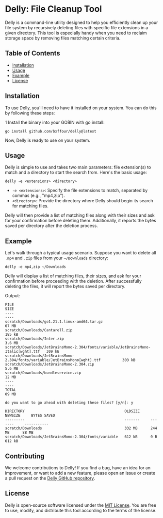 # Delly: File Cleanup Tool

Delly is a command-line utility designed to help you efficiently clean up your file system by recursively deleting files with specific file extensions in a given directory. This tool is especially handy when you need to reclaim storage space by removing files matching certain criteria.

## Table of Contents

- [Installation](#installation)
- [Usage](#usage)
- [Example](#example)
- [License](#license)

## Installation

To use Delly, you'll need to have it installed on your system. You can do this by following these steps:

1 Install the binary into your GOBIN with go install:

   ```shell
   go install github.com/bxffour/delly@latest
   ```

Now, Delly is ready to use on your system.

## Usage

Delly is simple to use and takes two main parameters: file extension(s) to match and a directory to start the search from. Here's the basic usage:

```shell
delly -e <extensions> <directory>
```

- `-e <extensions>`: Specify the file extensions to match, separated by commas (e.g., "mp4,zip").
- `<directory>`: Provide the directory where Delly should begin its search for matching files.

Delly will then provide a list of matching files along with their sizes and ask for your confirmation before deleting them. Additionally, it reports the bytes saved per directory after the deletion process.

## Example

Let's walk through a typical usage scenario. Suppose you want to delete all `.mp4` and `.zip` files from your `~/Downloads` directory:

```shell
delly -e mp4,zip ~/Downloads
```

Delly will display a list of matching files, their sizes, and ask for your confirmation before proceeding with the deletion. After successfully deleting the files, it will report the bytes saved per directory.

Output:

```shell
FILE                                                                                  SIZE
----                                                                                  ----
scratch/Downloads/go1.21.1.linux-amd64.tar.gz                                         67 MB
scratch/Downloads/Cantarell.zip                                                       185 kB
scratch/Downloads/Inter.zip                                                           3.6 MB
scratch/Downloads/JetBrainsMono-2.304/fonts/variable/JetBrainsMono-Italic[wght].ttf   309 kB
scratch/Downloads/JetBrainsMono-2.304/fonts/variable/JetBrainsMono[wght].ttf          303 kB
scratch/Downloads/JetBrainsMono-2.304.zip                                             5.6 MB
scratch/Downloads/bundleservice.zip                                                   12 MB
----                                                                                  ----
TOTAL                                                                                 89 MB

do you want to go ahead with deleting these files? [y/n]: y

DIRECTORY                                              OLDSIZE     NEWSIZE     BYTES SAVED
---------                                              -------     -------     -----------
scratch/Downloads                                      332 MB      244 MB      88 MB
scratch/Downloads/JetBrainsMono-2.304/fonts/variable   612 kB      0 B         612 kB
```

## Contributing

We welcome contributions to Delly! If you find a bug, have an idea for an improvement, or want to add a new feature, please open an issue or create a pull request on the [Delly GitHub repository](https://github.com/bxffour/delly).

## License

Delly is open-source software licensed under the [MIT License](LICENSE). You are free to use, modify, and distribute this tool according to the terms of the license.
